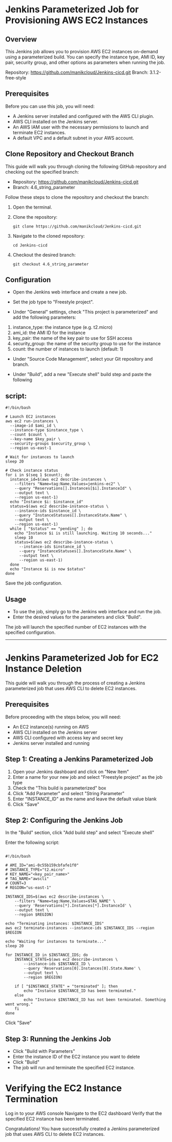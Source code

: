 # Jenkins Parameterized Job for Provisioning AWS EC2 Instances
## Overview
This Jenkins job allows you to provision AWS EC2 instances on-demand using a parameterized build. You can specify the instance type, AMI ID, key pair, security group, and other options as parameters when running the job.

Repository: https://github.com/manikcloud/Jenkins-cicd.git
Branch: 3.1.2-free-style

## Prerequisites
Before you can use this job, you will need:

* A Jenkins server installed and configured with the AWS CLI plugin.
* AWS CLI installed on the Jenkins server.
* An AWS IAM user with the necessary permissions to launch and terminate EC2 instances.
* A default VPC and a default subnet in your AWS account.

## Clone Repository and Checkout Branch

This guide will walk you through cloning the following GitHub repository and checking out the specified branch:

- Repository: https://github.com/manikcloud/Jenkins-cicd.git
- Branch: 4.6_string_parameter

Follow these steps to clone the repository and checkout the branch:

1. Open the terminal.

2. Clone the repository:

   ```
   git clone https://github.com/manikcloud/Jenkins-cicd.git
   ```

3. Navigate to the cloned repository:

   ```
   cd Jenkins-cicd
   ```

4. Checkout the desired branch:

   ```
   git checkout 4.6_string_parameter
   ```

## Configuration
* Open the Jenkins web interface and create a new job.

* Set the job type to "Freestyle project".

* Under "General" settings, check "This project is parameterized" and add the following parameters:

1. instance_type: the instance type (e.g. t2.micro)
2. ami_id: the AMI ID for the instance
3. key_pair: the name of the key pair to use for SSH access
4. security_group: the name of the security group to use for the instance
5. count: the number of instances to launch (default: 1)
* Under "Source Code Management", select your Git repository and branch.

* Under "Build", add a new "Execute shell" build step and paste the following 

## script:


```
#!/bin/bash

# Launch EC2 instances
aws ec2 run-instances \
  --image-id $ami_id \
  --instance-type $instance_type \
  --count $count \
  --key-name $key_pair \
  --security-groups $security_group \
  --region us-east-1

# Wait for instances to launch
sleep 20

# Check instance status
for i in $(seq 1 $count); do
  instance_id=$(aws ec2 describe-instances \
    --filters "Name=tag:Name,Values=jenkins-ec2" \
    --query "Reservations[].Instances[$i].InstanceId" \
    --output text \
    --region us-east-1)
  echo "Instance $i: $instance_id"
  status=$(aws ec2 describe-instance-status \
    --instance-ids $instance_id \
    --query "InstanceStatuses[].InstanceState.Name" \
    --output text \
    --region us-east-1)
  while [ "$status" == "pending" ]; do
    echo "Instance $i is still launching. Waiting 10 seconds..."
    sleep 10
    status=$(aws ec2 describe-instance-status \
      --instance-ids $instance_id \
      --query "InstanceStatuses[].InstanceState.Name" \
      --output text \
      --region us-east-1)
  done
  echo "Instance $i is now $status"
done
```

Save the job configuration.

## Usage
* To use the job, simply go to the Jenkins web interface and run the job. 
* Enter the desired values for the parameters and click "Build". 

The job will launch the specified number of EC2 instances with the specified configuration.
_________________________________________________

# Jenkins Parameterized Job for EC2 Instance Deletion
This guide will walk you through the process of creating a Jenkins parameterized job that uses AWS CLI to delete EC2 instances.

## Prerequisites
Before proceeding with the steps below, you will need:

* An EC2 instance(s) running on AWS
* AWS CLI installed on the Jenkins server
* AWS CLI configured with access key and secret key
* Jenkins server installed and running

## Step 1: Creating a Jenkins Parameterized Job
1. Open your Jenkins dashboard and click on "New Item"
2. Enter a name for your new job and select "Freestyle project" as the job type
3. Check the "This build is parameterized" box
4. Click "Add Parameter" and select "String Parameter"
5. Enter "INSTANCE_ID" as the name and leave the default value blank
6. Click "Save"

## Step 2: Configuring the Jenkins Job
In the "Build" section, click "Add build step" and select "Execute shell"

Enter the following script:

```

#!/bin/bash

# AMI_ID="ami-0c55b159cbfafe1f0"
# INSTANCE_TYPE="t2.micro"
# KEY_NAME="<key_pair_name>"
# TAG_NAME="awscli"
# COUNT=3
# REGION="us-east-1"

INSTANCE_IDS=$(aws ec2 describe-instances \
    --filters "Name=tag:Name,Values=$TAG_NAME" \
    --query 'Reservations[*].Instances[*].InstanceId' \
    --output text \
    --region $REGION)

echo "Terminating instances: $INSTANCE_IDS"
aws ec2 terminate-instances --instance-ids $INSTANCE_IDS --region $REGION

echo "Waiting for instances to terminate..."
sleep 20

for INSTANCE_ID in $INSTANCE_IDS; do
    INSTANCE_STATE=$(aws ec2 describe-instances \
        --instance-ids $INSTANCE_ID \
        --query 'Reservations[0].Instances[0].State.Name' \
        --output text \
        --region $REGION)

    if [ "$INSTANCE_STATE" = "terminated" ]; then
        echo "Instance $INSTANCE_ID has been terminated."
    else
        echo "Instance $INSTANCE_ID has not been terminated. Something went wrong."
    fi
done

```
Click "Save"

## Step 3: Running the Jenkins Job
* Click "Build with Parameters"
* Enter the instance ID of the EC2 instance you want to delete
* Click "Build"
* The job will run and terminate the specified EC2 instance.


# Verifying the EC2 Instance Termination
Log in to your AWS console
Navigate to the EC2 dashboard
Verify that the specified EC2 instance has been terminated.

Congratulations! You have successfully created a Jenkins parameterized job that uses AWS CLI to delete EC2 instances.






